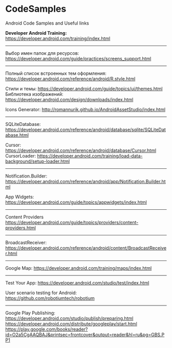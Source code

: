 # CodeSamples
Android Code Samples and Useful links
 
<b>Developer Android Training:</b>
https://developer.android.com/training/index.html

---------------------------------------------------------------------------

Выбор имен папок для ресурсов:
https://developer.android.com/guide/practices/screens_support.html
 
---------------------------------------------------------------------------
Полный список встроенных тем оформления:
https://developer.android.com/reference/android/R.style.html

Стили и темы:
https://developer.android.com/guide/topics/ui/themes.html
Библиотека изображений:
https://developer.android.com/design/downloads/index.html

Icons Generator:
http://romannurik.github.io/AndroidAssetStudio/index.html

---------------------------------------------------------------------------

SQLiteDatabase:
https://developer.android.com/reference/android/database/sqlite/SQLiteDatabase.html

Cursor: https://developer.android.com/reference/android/database/Cursor.html
CursorLoader: https://developer.android.com/training/load-data-background/setup-loader.html

---------------------------------------------------------------------------

Notification.Builder:
https://developer.android.com/reference/android/app/Notification.Builder.html

App Widgets:
https://developer.android.com/guide/topics/appwidgets/index.html

---------------------------------------------------------------------------

Content Providers
https://developer.android.com/guide/topics/providers/content-providers.html

---------------------------------------------------------------------------

BroadcastReceiver:
https://developer.android.com/reference/android/content/BroadcastReceiver.html

---------------------------------------------------------------------------

Google Map:
https://developer.android.com/training/maps/index.html

---------------------------------------------------------------------------

Test Your App:
https://developer.android.com/studio/test/index.html

User scenario testing for Android:
https://github.com/robotiumtech/robotium

---------------------------------------------------------------------------

Google Play Publishing:
https://developer.android.com/studio/publish/preparing.html
https://developer.android.com/distribute/googleplay/start.html
https://play.google.com/books/reader?id=O2a5CgAAQBAJ&printsec=frontcover&output=reader&hl=ru&pg=GBS.PP1
